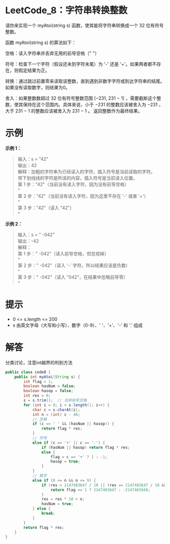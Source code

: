 # LeetCode_8：字符串转换整数
请你来实现一个 myAtoi(string s) 函数，使其能将字符串转换成一个 32 位有符号整数。

函数 myAtoi(string s) 的算法如下：

空格：读入字符串并丢弃无用的前导空格（" "）

符号：检查下一个字符（假设还未到字符末尾）为 '-' 还是 '+'。如果两者都不存在，则假定结果为正。

转换：通过跳过前置零来读取该整数，直到遇到非数字字符或到达字符串的结尾。如果没有读取数字，则结果为0。

舍入：如果整数数超过 32 位有符号整数范围 [−231,  231 − 1] ，需要截断这个整数，使其保持在这个范围内。具体来说，小于 −231 的整数应该被舍入为 −231 ，大于 231 − 1 的整数应该被舍入为 231 − 1 。
返回整数作为最终结果。

# 示例

**示例 1：**

>输入：s = "42"  
输出：42  
解释：加粗的字符串为已经读入的字符，插入符号是当前读取的字符。  
带下划线线的字符是所读的内容，插入符号是当前读入位置。  
第 1 步："42"（当前没有读入字符，因为没有前导空格）  
^  
第 2 步："42"（当前没有读入字符，因为这里不存在 '-' 或者 '+'）  
^  
第 3 步："42"（读入 "42"）  
^

**示例 2：**

>输入：s = " -042"  
输出：-42  
解释：  
第 1 步："   -042"（读入前导空格，但忽视掉）  
^  
第 2 步："   -042"（读入 '-' 字符，所以结果应该是负数）  
^  
第 3 步："   -042"（读入 "042"，在结果中忽略前导零）  
^


# 提示

- 0 <= s.length <= 200
- s 由英文字母（大写和小写）、数字（0-9）、' '、'+'、'-' 和 '.' 组成


# 解答
分类讨论，注意int越界的判别方法
```java
public class code8 {
    public int myAtoi(String s) {
        int flag = 1;
        boolean hasNum = false;
        boolean hasop = false;
        int res = 0;
        s = s.trim();  // 去除前导空格
        for (int i = 0; i < s.length(); i++) {
            char c = s.charAt(i);
            int n = (int) c - 48;
            // 空格
            if (c == ' ' && (hasNum || hasop)) {
                return flag * res;
            }
            // 符号
            else if (c == '+' || c == '-') {
                if (hasNum || hasop) return flag * res;
                else {
                    flag = c == '+' ? 1 : -1;
                    hasop = true;
                }
            }
            // 数字
            else if (0 <= n && n <= 9) {
                if (res > 2147483647 / 10 || (res == 2147483647 / 10 && n > 7)) {
                    return flag == 1 ? 2147483647 : -2147483648;
                }
                res = res * 10 + n;
                hasNum = true;
            } else {
                break;
            }
        }
        return flag * res;
    }
}
```